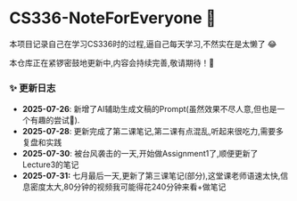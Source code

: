# CS336-NoteForEveryone 🚀





本项目记录自己在学习CS336时的过程,逼自己每天学习,不然实在是太懒了 😂

本仓库正在紧锣密鼓地更新中,内容会持续完善,敬请期待！💪

### ✨ 更新日志

- **2025-07-26**: 新增了AI辅助生成文稿的Prompt(虽然效果不尽人意,但也是一个有趣的尝试🤪).
- **2025-07-28**: 更新完成了第二课笔记,第二课有点混乱,听起来很吃力,需要多复盘和实践
- **2025-07-30**: 被台风袭击的一天,开始做Assignment1了,顺便更新了Lecture3的笔记
- **2025-07-31:** 七月最后一天,更新了第三课笔记(部分),这堂课老师语速太快,信息密度太大,80分钟的视频我可能得花240分钟来看+做笔记

